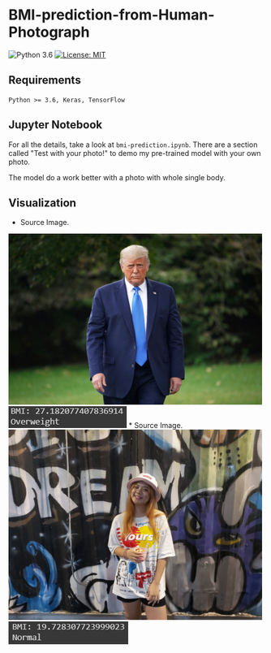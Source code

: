 # BMI-prediction-from-Human-Photograph

![Python 3.6](https://img.shields.io/badge/python-3.6-green.svg)
[![License: MIT](https://img.shields.io/badge/License-MIT-green.svg)](https://opensource.org/licenses/MIT)

## Requirements

```
Python >= 3.6, Keras, TensorFlow
```

## Jupyter Notebook

For all the details, take a look at `bmi-prediction.ipynb`. There are a section called "Test with your photo!" to demo my pre-trained model with your own photo.

The model do a work better with a photo with whole single body.

## Visualization
* Source Image.
<img src="./demo/trump.jpg" alt="trump" width="500"/>
<img src="./demo/trump_result.PNG" alt="trump-result"/>
* Source Image.
<img src="./demo/women.jpg" alt="women" width="500"/>
<img src="./demo/women_result.PNG" alt="women-result"/>
